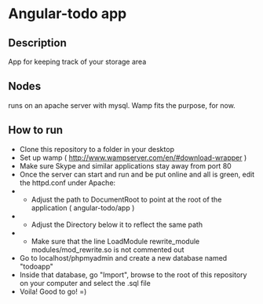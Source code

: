 Angular-todo app
============

Description
----------------------------------
App for keeping track of your storage area


Nodes
----------------------------------
runs on an apache server with mysql. Wamp fits the purpose, for now.


How to run
----------------------------------
- Clone this repository to a folder in your desktop
- Set up wamp ( http://www.wampserver.com/en/#download-wrapper )
- Make sure Skype and similar applications stay away from port 80
- Once the server can start and run and be put online and all is green, edit the httpd.conf under Apache:
- - Adjust the path to DocumentRoot to point at the root of the application ( angular-todo/app )
- - Adjust the Directory below it to reflect the same path
- - Make sure that the line LoadModule rewrite_module modules/mod_rewrite.so is not commented out
- Go to localhost/phpmyadmin and create a new database named "todoapp"
- Inside that database, go "Import", browse to the root of this repository on your computer and select the .sql file
- Voila! Good to go! =)
